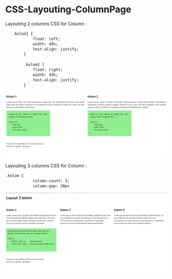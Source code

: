 # CSS-Layouting-ColumnPage

Layouting 2 columns
CSS for Column :
```
   .kolom1 {
            float: left;
            width: 49%;
            text-align: justify;
        }

        .kolom2 {
            float: right;
            width: 49%;
            text-align: justify;
        }

```
![alt text](https://github.com/dappsh/CSS-Layouting-ColumnPage/blob/master/2-Columns-Layout.png)

Layouting 3 columns
CSS for Column :
```
.kolom {
            column-count: 3;
            column-gap: 20px
```
![alt text](https://github.com/dappsh/CSS-Layouting-ColumnPage/blob/master/3-Columns-Layout.png)


